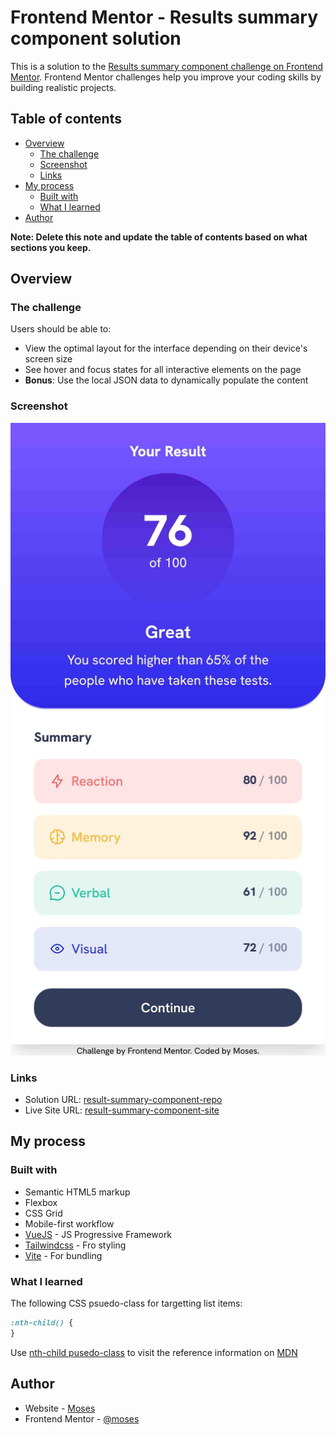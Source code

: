 # Frontend Mentor - Results summary component solution

This is a solution to the [Results summary component challenge on Frontend Mentor](https://www.frontendmentor.io/challenges/results-summary-component-CE_K6s0maV). Frontend Mentor challenges help you improve your coding skills by building realistic projects.

## Table of contents

- [Overview](#overview)
  - [The challenge](#the-challenge)
  - [Screenshot](#screenshot)
  - [Links](#links)
- [My process](#my-process)
  - [Built with](#built-with)
  - [What I learned](#what-i-learned)
- [Author](#author)

**Note: Delete this note and update the table of contents based on what sections you keep.**

## Overview

### The challenge

Users should be able to:

- View the optimal layout for the interface depending on their device's screen size
- See hover and focus states for all interactive elements on the page
- **Bonus**: Use the local JSON data to dynamically populate the content

### Screenshot

![](./screenshot.jpg)

### Links

- Solution URL: [result-summary-component-repo](https://github.com/mbtenkorang/results-summary-component)
- Live Site URL: [result-summary-component-site](https://results-summary-component-fem.onrender.com)

## My process

### Built with

- Semantic HTML5 markup
- Flexbox
- CSS Grid
- Mobile-first workflow
- [VueJS](https://vuejs.org/) - JS Progressive Framework
- [Tailwindcss](https://tailwindcss.com/) - Fro styling
- [Vite](https://vitejs.dev/) - For bundling

### What I learned

The following CSS psuedo-class for targetting list items:

```css
:nth-child() {
}
```

Use [nth-child pusedo-class](https://developer.mozilla.org/en-US/docs/Web/CSS/:nth-child) to visit the reference information on [MDN](https://developer.mozilla.org/en-US/)

## Author

- Website - [Moses](https://github.com/mbtenkorang)
- Frontend Mentor - [@moses](https://www.frontendmentor.io/profile/mbtenkorag)
